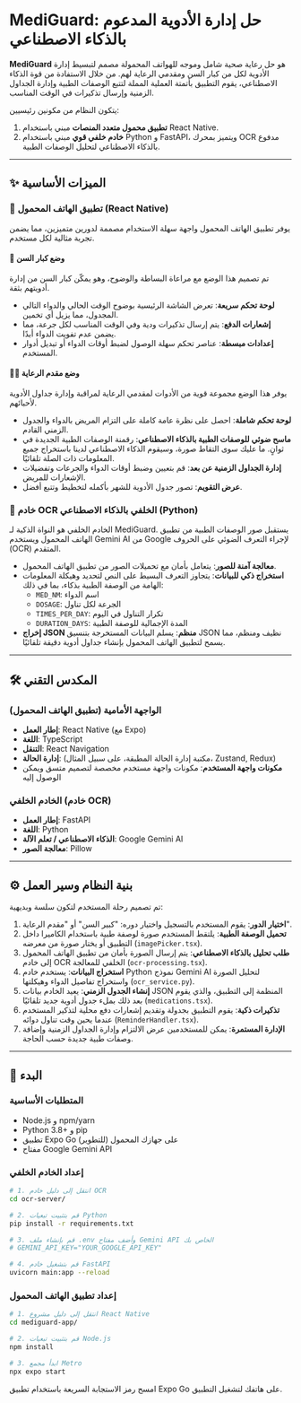 # MediGuard: حل إدارة الأدوية المدعوم بالذكاء الاصطناعي

**MediGuard** هو حل رعاية صحية شامل وموجه للهواتف المحمولة مصمم لتبسيط إدارة الأدوية لكل من كبار السن ومقدمي الرعاية لهم. من خلال الاستفادة من قوة الذكاء الاصطناعي، يقوم التطبيق بأتمتة العملية المملة لتتبع الوصفات الطبية وإدارة الجداول الزمنية وإرسال تذكيرات في الوقت المناسب.

يتكون النظام من مكونين رئيسيين:

1.  **تطبيق محمول متعدد المنصات** مبني باستخدام React Native.
2.  **خادم خلفي قوي** مبني باستخدام Python و FastAPI، ويتميز بمحرك OCR مدفوع بالذكاء الاصطناعي لتحليل الوصفات الطبية.

-----

## ✨ الميزات الأساسية

### 📱 تطبيق الهاتف المحمول (React Native)

يوفر تطبيق الهاتف المحمول واجهة سهلة الاستخدام مصممة لدورين متميزين، مما يضمن تجربة مثالية لكل مستخدم.

#### 👴 **وضع كبار السن**

تم تصميم هذا الوضع مع مراعاة البساطة والوضوح، وهو يمكّن كبار السن من إدارة أدويتهم بثقة.

  * **لوحة تحكم سريعة**: تعرض الشاشة الرئيسية بوضوح الوقت الحالي والدواء التالي المجدول، مما يزيل أي تخمين.
  * **إشعارات الدفع**: يتم إرسال تذكيرات ودية وفي الوقت المناسب لكل جرعة، مما يضمن عدم تفويت الدواء أبدًا.
  * **إعدادات مبسطة**: عناصر تحكم سهلة الوصول لضبط أوقات الدواء أو تبديل أدوار المستخدم.

#### 👩‍⚕️ **وضع مقدم الرعاية**

يوفر هذا الوضع مجموعة قوية من الأدوات لمقدمي الرعاية لمراقبة وإدارة جداول الأدوية لأحبائهم.

  * **لوحة تحكم شاملة**: احصل على نظرة عامة كاملة على التزام المريض بالدواء والجدول الزمني القادم.
  * **ماسح ضوئي للوصفات الطبية بالذكاء الاصطناعي**: رقمنة الوصفات الطبية الجديدة في ثوانٍ. ما عليك سوى التقاط صورة، وسيقوم الذكاء الاصطناعي لدينا باستخراج جميع المعلومات ذات الصلة تلقائيًا.
  * **إدارة الجداول الزمنية عن بعد**: قم بتعيين وضبط أوقات الدواء والجرعات وتفضيلات الإشعارات للمريض.
  * **عرض التقويم**: تصور جدول الأدوية للشهر بأكمله لتخطيط وتتبع أفضل.

### 🤖 خادم OCR الخلفي بالذكاء الاصطناعي (Python)

الخادم الخلفي هو النواة الذكية لـ MediGuard. يستقبل صور الوصفات الطبية من تطبيق الهاتف المحمول ويستخدم Gemini AI من Google لإجراء التعرف الضوئي على الحروف (OCR) المتقدم.

  * **معالجة آمنة للصور**: يتعامل بأمان مع تحميلات الصور من تطبيق الهاتف المحمول.
  * **استخراج ذكي للبيانات**: يتجاوز التعرف البسيط على النص لتحديد وهيكلة المعلومات الهامة من الوصفة الطبية بذكاء، بما في ذلك:
      * `MED_NM`: اسم الدواء
      * `DOSAGE`: الجرعة لكل تناول
      * `TIMES_PER_DAY`: تكرار التناول في اليوم
      * `DURATION_DAYS`: المدة الإجمالية للوصفة الطبية
  * **إخراج JSON منظم**: يسلم البيانات المستخرجة بتنسيق JSON نظيف ومنظم، مما يسمح لتطبيق الهاتف المحمول بإنشاء جداول أدوية دقيقة تلقائيًا.

-----

## 🛠️ المكدس التقني

### **الواجهة الأمامية (تطبيق الهاتف المحمول)**

  * **إطار العمل**: React Native (مع Expo)
  * **اللغة**: TypeScript
  * **التنقل**: React Navigation
  * **إدارة الحالة**: (مكتبة إدارة الحالة المطبقة، على سبيل المثال، Zustand, Redux)
  * **مكونات واجهة المستخدم**: مكونات واجهة مستخدم مخصصة لتصميم متسق ويمكن الوصول إليه

### **الخادم الخلفي (خادم OCR)**

  * **إطار العمل**: FastAPI
  * **اللغة**: Python
  * **الذكاء الاصطناعي / تعلم الآلة**: Google Gemini AI
  * **معالجة الصور**: Pillow

-----

## ⚙️ بنية النظام وسير العمل

تم تصميم رحلة المستخدم لتكون سلسة وبديهية:

1.  **اختيار الدور**: يقوم المستخدم بالتسجيل واختيار دوره: "كبير السن" أو "مقدم الرعاية".
2.  **تحميل الوصفة الطبية**: يلتقط المستخدم صورة لوصفة طبية باستخدام الكاميرا داخل التطبيق أو يختار صورة من معرضه (`imagePicker.tsx`).
3.  **طلب تحليل بالذكاء الاصطناعي**: يتم إرسال الصورة بأمان من تطبيق الهاتف المحمول إلى خادم OCR الخلفي للمعالجة (`ocr-processing.tsx`).
4.  **استخراج البيانات**: يستخدم خادم Python نموذج Gemini AI لتحليل الصورة واستخراج تفاصيل الدواء وهيكلتها (`ocr_service.py`).
5.  **إنشاء الجدول الزمني**: يعيد الخادم بيانات JSON المنظمة إلى التطبيق، والذي يقوم بعد ذلك بملء جدول أدوية جديد تلقائيًا (`medications.tsx`).
6.  **تذكيرات ذكية**: يقوم التطبيق بجدولة وتقديم إشعارات دفع محلية لتذكير المستخدم عندما يحين وقت تناول دوائه (`ReminderHandler.tsx`).
7.  **الإدارة المستمرة**: يمكن للمستخدمين عرض الالتزام وإدارة الجداول الزمنية وإضافة وصفات طبية جديدة حسب الحاجة.

-----

## 🚀 البدء

### المتطلبات الأساسية

  * Node.js و npm/yarn
  * Python 3.8+ و pip
  * تطبيق Expo Go على جهازك المحمول (للتطوير)
  * مفتاح Google Gemini API

### إعداد الخادم الخلفي

```bash
# 1. انتقل إلى دليل خادم OCR
cd ocr-server/

# 2. قم بتثبيت تبعيات Python
pip install -r requirements.txt

# 3. قم بإنشاء ملف .env وأضف مفتاح Gemini API الخاص بك
# GEMINI_API_KEY="YOUR_GOOGLE_API_KEY"

# 4. قم بتشغيل خادم FastAPI
uvicorn main:app --reload
```

### إعداد تطبيق الهاتف المحمول

```bash
# 1. انتقل إلى دليل مشروع React Native
cd mediguard-app/

# 2. قم بتثبيت تبعيات Node.js
npm install

# 3. ابدأ مجمع Metro
npx expo start
```

امسح رمز الاستجابة السريعة باستخدام تطبيق Expo Go على هاتفك لتشغيل التطبيق.
